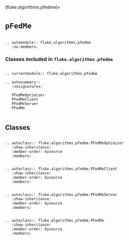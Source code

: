 (fluke.algorithms.pfedme)=

# ``pFedMe``

```{eval-rst}

.. automodule:: fluke.algorithms.pfedme
   :no-members:

```


<h3>

Classes included in ``fluke.algorithms.pfedme``

</h3>

```{eval-rst}

.. currentmodule:: fluke.algorithms.pfedme

.. autosummary::
   :nosignatures:

   PFedMeOptimizer
   PFedMeClient
   PFedMeServer
   PFedMe
   
```


## Classes

```{eval-rst}

.. autoclass:: fluke.algorithms.pfedme.PFedMeOptimizer
   :show-inheritance:
   :member-order: bysource
   :members: 

```

```{eval-rst}

.. autoclass:: fluke.algorithms.pfedme.PFedMeClient
   :show-inheritance:
   :member-order: bysource
   :members: 

```

```{eval-rst}

.. autoclass:: fluke.algorithms.pfedme.PFedMeServer
   :show-inheritance:
   :member-order: bysource
   :members: 

```

```{eval-rst}

.. autoclass:: fluke.algorithms.pfedme.PFedMe
   :show-inheritance:
   :member-order: bysource
   :members: 

```